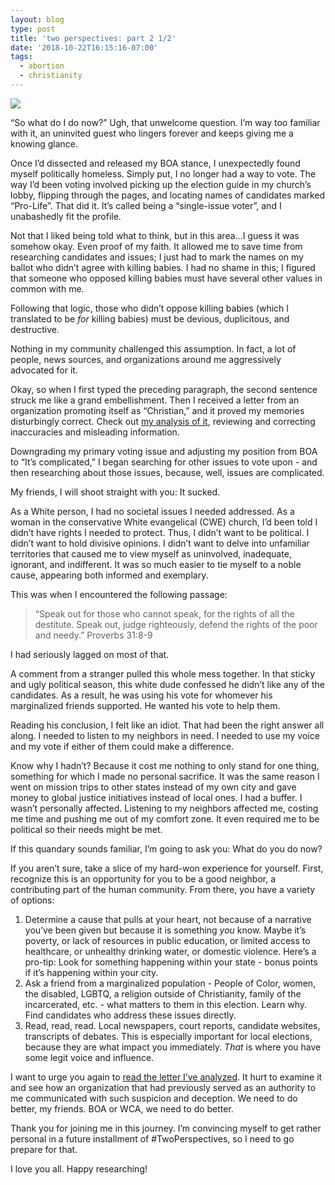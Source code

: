```yaml
---
layout: blog
type: post
title: 'two perspectives: part 2 1/2'
date: '2018-10-22T16:15:16-07:00'
tags:
  - abortion
  - christianity
---
```

![](/images/uploads/arrows-conflict-directions-434446.jpg)

“So what do I do now?” Ugh, that unwelcome question. I’m way too familiar with it, an uninvited guest who lingers forever and keeps giving me a knowing glance. 

Once I’d dissected and released my BOA stance, I unexpectedly found myself politically homeless. Simply put, I no longer had a way to vote. The way I’d been voting involved picking up the election guide in my church’s lobby, flipping through the pages, and locating names of candidates marked “Pro-Life”. That did it. It’s called being a “single-issue voter”, and I unabashedly fit the profile. 

Not that I liked being told what to think, but in this area…I guess it was somehow okay. Even proof of my faith. It allowed me to save time from researching candidates and issues; I just had to mark the names on my ballot who didn’t agree with killing babies. I had no shame in this; I figured that someone who opposed killing babies must have several other values in common with me. 

Following that logic, those who didn’t oppose killing babies (which I translated to be _for_ killing babies) must be devious, duplicitous, and destructive. 

Nothing in my community challenged this assumption. In fact, a lot of people, news sources, and organizations around me aggressively advocated for it. 

Okay, so when I first typed the preceding paragraph, the second sentence struck me like a grand embellishment. Then I received a letter from an organization promoting itself as “Christian,” and it proved my memories disturbingly correct. Check out [my analysis of it](http://www.jessicasmarquis.com/post/2018-10-21-boa-letter-markup/), reviewing and correcting inaccuracies and misleading information.

Downgrading my primary voting issue and adjusting my position from BOA to “It’s complicated,” I began searching for other issues to vote upon - and then researching about those issues, because, well, issues are complicated.

My friends, I will shoot straight with you: It sucked.

As a White person, I had no societal issues I needed addressed. As a woman in the conservative White evangelical (CWE) church, I’d been told I didn’t have rights I needed to protect. Thus, I didn’t want to be political. I didn’t want to hold divisive opinions. I didn’t want to delve into unfamiliar territories that caused me to view myself as uninvolved, inadequate, ignorant, and indifferent. It was so much easier to tie myself to a noble cause, appearing both informed and exemplary. 

This was when I encountered the following passage:

> “Speak out for those who cannot speak, for the rights of all the destitute. Speak out, judge righteously, defend the rights of the poor and needy.” Proverbs 31:8-9

I had seriously lagged on most of that.

A comment from a stranger pulled this whole mess together. In that sticky and ugly political season, this white dude confessed he didn’t like any of the candidates. As a result, he was using his vote for whomever his marginalized friends supported. He wanted his vote to help them.

Reading his conclusion, I felt like an idiot. That had been the right answer all along. I needed to listen to my neighbors in need. I needed to use my voice and my vote if either of them could make a difference. 

Know why I hadn’t? Because it cost me nothing to only stand for one thing, something for which I made no personal sacrifice. It was the same reason I went on mission trips to other states instead of my own city and gave money to global justice initiatives instead of local ones. I had a buffer. I wasn’t personally affected. Listening to my neighbors affected me, costing me time and pushing me out of my comfort zone. It even required me to be political so their needs might be met. 

If this quandary sounds familiar, I’m going to ask you: What do you do now? 

If you aren’t sure, take a slice of my hard-won experience for yourself. First, recognize this is an opportunity for you to be a good neighbor, a contributing part of the human community. From there, you have a variety of options:

1. Determine a cause that pulls at your heart, not because of a narrative you’ve been given but because it is something _you_ know. Maybe it’s poverty, or lack of resources in public education, or limited access to healthcare, or unhealthy drinking water, or domestic violence. Here’s a pro-tip: Look for something happening within your state - bonus points if it’s happening within your city.
2. Ask a friend from a marginalized population - People of Color, women, the disabled, LGBTQ, a religion outside of Christianity, family of the incarcerated, etc. - what matters to them in this election. Learn why. Find candidates who address these issues directly.
3. Read, read, read. Local newspapers, court reports, candidate websites, transcripts of debates. This is especially important for local elections, because they are what impact you immediately. _That_ is where you have some legit voice and influence.

I want to urge you again to [read the letter I’ve analyzed](http://www.jessicasmarquis.com/post/2018-10-21-boa-letter-markup/). It hurt to examine it and see how an organization that had previously served as an authority to me communicated with such suspicion and deception. We need to do better, my friends. BOA or WCA, we need to do better.

Thank you for joining me in this journey. I’m convincing myself to get rather personal in a future installment of #TwoPerspectives, so I need to go prepare for that. 

I love you all. Happy researching!
